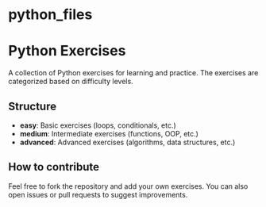 # python_files
# Python Exercises

A collection of Python exercises for learning and practice. The exercises are categorized based on difficulty levels.

## Structure

- **easy**: Basic exercises (loops, conditionals, etc.)
- **medium**: Intermediate exercises (functions, OOP, etc.)
- **advanced**: Advanced exercises (algorithms, data structures, etc.)

## How to contribute

Feel free to fork the repository and add your own exercises. You can also open issues or pull requests to suggest improvements.
